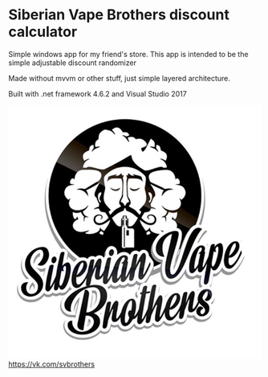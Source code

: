 # Siberian Vape Brothers discount calculator

Simple windows app for my friend's store. 
This app is intended to be the simple adjustable discount randomizer

Made without mvvm or other stuff, just simple layered architecture.

Built with .net framework 4.6.2 and Visual Studio 2017

![](https://github.com/dron247/svb-discount/blob/master/ReadMeFiles/S89Nz6X9uUA.jpg)
https://vk.com/svbrothers
